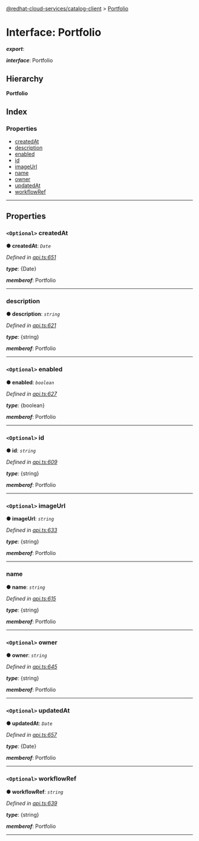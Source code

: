 [@redhat-cloud-services/catalog-client](../README.md) > [Portfolio](../interfaces/portfolio.md)

# Interface: Portfolio

*__export__*: 

*__interface__*: Portfolio

## Hierarchy

**Portfolio**

## Index

### Properties

* [createdAt](portfolio.md#createdat)
* [description](portfolio.md#description)
* [enabled](portfolio.md#enabled)
* [id](portfolio.md#id)
* [imageUrl](portfolio.md#imageurl)
* [name](portfolio.md#name)
* [owner](portfolio.md#owner)
* [updatedAt](portfolio.md#updatedat)
* [workflowRef](portfolio.md#workflowref)

---

## Properties

<a id="createdat"></a>

### `<Optional>` createdAt

**● createdAt**: *`Date`*

*Defined in [api.ts:651](https://github.com/RedHatInsights/javascript-clients/blob/master/packages/catalog/api.ts#L651)*

*__type__*: {Date}

*__memberof__*: Portfolio

___
<a id="description"></a>

###  description

**● description**: *`string`*

*Defined in [api.ts:621](https://github.com/RedHatInsights/javascript-clients/blob/master/packages/catalog/api.ts#L621)*

*__type__*: {string}

*__memberof__*: Portfolio

___
<a id="enabled"></a>

### `<Optional>` enabled

**● enabled**: *`boolean`*

*Defined in [api.ts:627](https://github.com/RedHatInsights/javascript-clients/blob/master/packages/catalog/api.ts#L627)*

*__type__*: {boolean}

*__memberof__*: Portfolio

___
<a id="id"></a>

### `<Optional>` id

**● id**: *`string`*

*Defined in [api.ts:609](https://github.com/RedHatInsights/javascript-clients/blob/master/packages/catalog/api.ts#L609)*

*__type__*: {string}

*__memberof__*: Portfolio

___
<a id="imageurl"></a>

### `<Optional>` imageUrl

**● imageUrl**: *`string`*

*Defined in [api.ts:633](https://github.com/RedHatInsights/javascript-clients/blob/master/packages/catalog/api.ts#L633)*

*__type__*: {string}

*__memberof__*: Portfolio

___
<a id="name"></a>

###  name

**● name**: *`string`*

*Defined in [api.ts:615](https://github.com/RedHatInsights/javascript-clients/blob/master/packages/catalog/api.ts#L615)*

*__type__*: {string}

*__memberof__*: Portfolio

___
<a id="owner"></a>

### `<Optional>` owner

**● owner**: *`string`*

*Defined in [api.ts:645](https://github.com/RedHatInsights/javascript-clients/blob/master/packages/catalog/api.ts#L645)*

*__type__*: {string}

*__memberof__*: Portfolio

___
<a id="updatedat"></a>

### `<Optional>` updatedAt

**● updatedAt**: *`Date`*

*Defined in [api.ts:657](https://github.com/RedHatInsights/javascript-clients/blob/master/packages/catalog/api.ts#L657)*

*__type__*: {Date}

*__memberof__*: Portfolio

___
<a id="workflowref"></a>

### `<Optional>` workflowRef

**● workflowRef**: *`string`*

*Defined in [api.ts:639](https://github.com/RedHatInsights/javascript-clients/blob/master/packages/catalog/api.ts#L639)*

*__type__*: {string}

*__memberof__*: Portfolio

___

